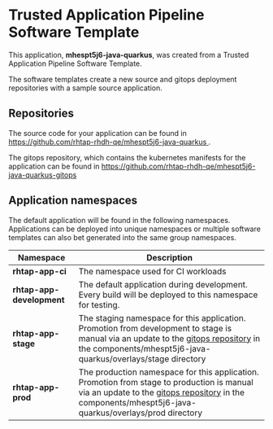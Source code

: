 # Trusted Application Pipeline Software Template

This application, **mhespt5j6-java-quarkus**, was created from a Trusted Application Pipeline Software Template.

The software templates create a new source and gitops deployment repositories with a sample source application. 

## Repositories

The source code for your application can be found in [https://github.com/rhtap-rhdh-qe/mhespt5j6-java-quarkus ](https://github.com/rhtap-rhdh-qe/mhespt5j6-java-quarkus ).
 
The gitops repository, which contains the kubernetes manifests for the application can be found in 
[https://github.com/rhtap-rhdh-qe/mhespt5j6-java-quarkus-gitops ](https://github.com/rhtap-rhdh-qe/mhespt5j6-java-quarkus-gitops ) 

## Application namespaces 

The default application will be found in the following namespaces. Applications can be deployed into unique namespaces or multiple software templates can also bet generated into the same group namespaces.  

|  Namespace   |  Description   |  
| -------- | -------- |
| **rhtap-app-ci** | The namespace used for CI workloads |
| **rhtap-app-development** | The default application during development. Every build will be deployed to this namespace for testing. |
| **rhtap-app-stage** | The staging namespace for this application. Promotion from development to stage is manual via an update to the [gitops repository](https://github.com/rhtap-rhdh-qe/mhespt5j6-java-quarkus-gitops ) in the components/mhespt5j6-java-quarkus/overlays/stage directory |
| **rhtap-app-prod** | The production namespace for this application. Promotion from stage to production is manual via an update to the [gitops repository](https://github.com/rhtap-rhdh-qe/mhespt5j6-java-quarkus-gitops ) in the components/mhespt5j6-java-quarkus/overlays/prod directory |